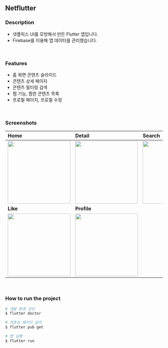 ## Netflutter

### Description

- 넷플릭스 UI를 모방해서 만든 Flutter 앱입니다.
- Firebase를 이용해 앱 데이터를 관리했습니다.
<br>

### Features

- 홈 화면 콘텐츠 슬라이드
- 콘텐츠 상세 페이지
- 콘텐츠 필터링 검색
- 찜 기능, 찜한 콘텐츠 목록
- 프로필 페이지, 프로필 수정
<br>

### Screenshots

Home|Detail|Search
:-|:-|:-
<img src="https://user-images.githubusercontent.com/73919235/209059644-b4b270f2-a1b5-4444-af17-ccb93bba8b8d.png" width="200">|<img src="https://user-images.githubusercontent.com/73919235/209059668-f4f50da6-4ecb-4557-b2eb-f27f780bc3fb.png" width="200">|<img src="https://user-images.githubusercontent.com/73919235/209059689-09e91a2e-b407-41f7-88c9-c24af92ae829.png" width="200">
**Like**|**Profile**|
<img src="https://user-images.githubusercontent.com/73919235/209059704-22cc739b-3857-446d-96ad-6a13414d9450.png" width="200">|<img src="https://user-images.githubusercontent.com/73919235/209059715-0c9c763c-8655-4129-aff3-01d034fe7acc.png" width="200">|
<br>

### How to run the project

```bash
# 개발 환경 진단
$ flutter doctor

# 의존성 패키지 설치
$ flutter pub get

# 앱 실행
$ flutter run
```
